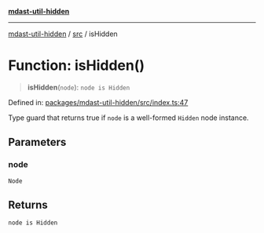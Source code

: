 [**mdast-util-hidden**](../../README.md)

***

[mdast-util-hidden](../../README.md) / [src](../README.md) / isHidden

# Function: isHidden()

> **isHidden**(`node`): `node is Hidden`

Defined in: [packages/mdast-util-hidden/src/index.ts:47](https://github.com/Xunnamius/unified-utils/blob/b979bc562d770870f7c8f51adc8f05db68d19c73/packages/mdast-util-hidden/src/index.ts#L47)

Type guard that returns true if `node` is a well-formed `Hidden` node
instance.

## Parameters

### node

`Node`

## Returns

`node is Hidden`
